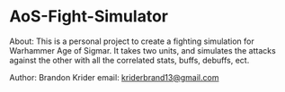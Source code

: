 # AoS-Fight-Simulator

About:
This is a personal project to create a fighting simulation for Warhammer Age of Sigmar. It takes two units, and
simulates the attacks against the other with all the correlated stats, buffs, debuffs, ect.

Author: Brandon Krider
email: kriderbrand13@gmail.com

